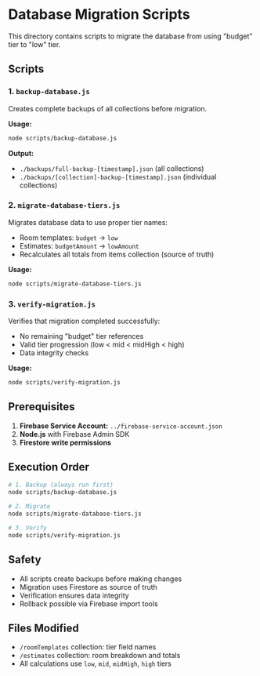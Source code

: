 # Database Migration Scripts

This directory contains scripts to migrate the database from using "budget" tier to "low" tier.

## Scripts

### 1. `backup-database.js`
Creates complete backups of all collections before migration.

**Usage:**
```bash
node scripts/backup-database.js
```

**Output:**
- `./backups/full-backup-[timestamp].json` (all collections)
- `./backups/[collection]-backup-[timestamp].json` (individual collections)

### 2. `migrate-database-tiers.js`
Migrates database data to use proper tier names:
- Room templates: `budget` → `low`
- Estimates: `budgetAmount` → `lowAmount`
- Recalculates all totals from items collection (source of truth)

**Usage:**
```bash
node scripts/migrate-database-tiers.js
```

### 3. `verify-migration.js`
Verifies that migration completed successfully:
- No remaining "budget" tier references
- Valid tier progression (low < mid < midHigh < high)
- Data integrity checks

**Usage:**
```bash
node scripts/verify-migration.js
```

## Prerequisites

1. **Firebase Service Account:** `../firebase-service-account.json`
2. **Node.js** with Firebase Admin SDK
3. **Firestore write permissions**

## Execution Order

```bash
# 1. Backup (always run first)
node scripts/backup-database.js

# 2. Migrate
node scripts/migrate-database-tiers.js

# 3. Verify
node scripts/verify-migration.js
```

## Safety

- All scripts create backups before making changes
- Migration uses Firestore as source of truth
- Verification ensures data integrity
- Rollback possible via Firebase import tools

## Files Modified

- `/roomTemplates` collection: tier field names
- `/estimates` collection: room breakdown and totals
- All calculations use `low`, `mid`, `midHigh`, `high` tiers
